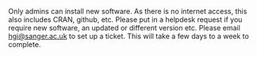 Only admins can install new software. As there is no internet access, this also includes CRAN, github, etc. Please put in a helpdesk request if you require new software, an updated or different version etc. Please email [hgi@sanger.ac.uk](mailto:hgi@sanger.ac.uk) to set up a ticket. This will take a few days to
a week to complete. 